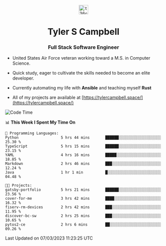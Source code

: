 <p align="center">
<a href="https://www.linkedin.com/in/t36campbell" target="blank"><img align="center" src="https://ik.imagekit.io/t36campbell/Portfolio/linkedin.png.original_m8bbGgPh6.png" alt="t36campbell" height="30" width="30" /></a>
</p>
<h1 align="center">Tyler S Campbell</h1>
<h3 align="center">Full Stack Software Engineer</h3>

* United States Air Force veteran working toward a M.S. in Computer Science.

* Quick study, eager to cultivate the skills needed to become an elite developer.

* Currently automating my life with **Ansible** and teaching myself **Rust**

* All of my projects are available at [https://tylercampbell.space/](https://tylercampbell.space/)

<!--START_SECTION:waka-->
![Code Time](http://img.shields.io/badge/Code%20Time-2%2C239%20hrs%2047%20mins-blue)

📊 **This Week I Spent My Time On** 

```text
💬 Programming Languages: 
Python                   5 hrs 44 mins       ██████░░░░░░░░░░░░░░░░░░░   25.30 % 
TypeScript               5 hrs 15 mins       ██████░░░░░░░░░░░░░░░░░░░   23.15 % 
YAML                     4 hrs 16 mins       █████░░░░░░░░░░░░░░░░░░░░   18.85 % 
Markdown                 2 hrs 46 mins       ███░░░░░░░░░░░░░░░░░░░░░░   12.24 % 
Java                     1 hr 1 min          █░░░░░░░░░░░░░░░░░░░░░░░░   04.48 % 

🐱‍💻 Projects: 
gatsby-portfolio         5 hrs 21 mins       ██████░░░░░░░░░░░░░░░░░░░   23.56 % 
cover-for-me             3 hrs 42 mins       ████░░░░░░░░░░░░░░░░░░░░░   16.32 % 
fiserv-rm-devices        2 hrs 42 mins       ███░░░░░░░░░░░░░░░░░░░░░░   11.95 % 
discover-bc-sw           2 hrs 25 mins       ███░░░░░░░░░░░░░░░░░░░░░░   10.65 % 
pytos2-ce                2 hrs 6 mins        ██░░░░░░░░░░░░░░░░░░░░░░░   09.26 % 
```


 Last Updated on 07/03/2023 11:23:25 UTC
<!--END_SECTION:waka-->
